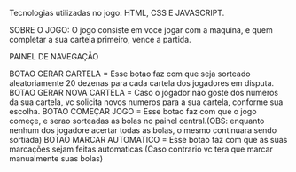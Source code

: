 Tecnologias utilizadas no jogo: HTML, CSS E JAVASCRIPT.

SOBRE O JOGO:
O jogo consiste em voce jogar com a maquina, e quem completar a sua cartela primeiro, vence a partida.

PAINEL DE NAVEGAÇÃO

BOTAO GERAR CARTELA = Esse botao faz com que seja sorteado aleatoriamente 20 dezenas para cada cartela dos jogadores em disputa.
BOTAO GERAR NOVA CARTELA = Caso o jogador não goste dos numeros da sua cartela, vc solicita novos numeros para a sua cartela, conforme sua escolha.
BOTAO COMEÇAR JOGO = Esse botao faz com que o jogo começe, e serao sorteadas as bolas no painel central.(OBS: enquanto nenhum dos jogadore acertar todas as bolas, o mesmo continuara sendo sortiada)
BOTAO MARCAR AUTOMATICO = Esse botao faz com que as suas marcações sejam feitas automaticas (Caso contrario vc tera que marcar manualmente suas bolas)
